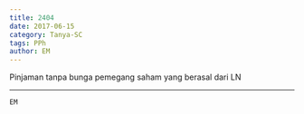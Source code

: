 ```yaml
---
title: 2404
date: 2017-06-15
category: Tanya-SC
tags: PPh
author: EM
---
```


Pinjaman tanpa bunga pemegang saham yang berasal dari LN

---



`EM`
